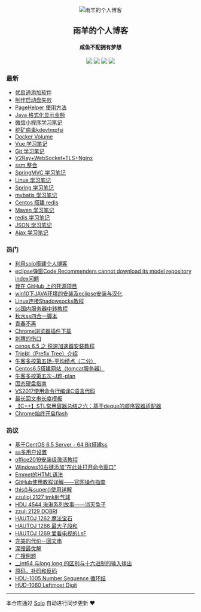 <p align="center"><img alt="雨羊的个人博客" src="https://static.b3log.org/images/brand/solo-32.png"></p><h2 align="center">
雨羊的个人博客
</h2>

<h4 align="center">咸鱼不配拥有梦想</h4>
<p align="center"><a title="雨羊的个人博客" target="_blank" href="https://github.com/Rainsheep/solo-blog"><img src="https://img.shields.io/github/last-commit/Rainsheep/solo-blog.svg?style=flat-square&color=FF9900"></a>
<a title="GitHub repo size in bytes" target="_blank" href="https://github.com/Rainsheep/solo-blog"><img src="https://img.shields.io/github/repo-size/Rainsheep/solo-blog.svg?style=flat-square"></a>
<a title="Solo Version" target="_blank" href="https://github.com/88250/solo/releases"><img src="https://img.shields.io/badge/solo-4.1.0-f1e05a.svg?style=flat-square&color=blueviolet"></a>
<a title="Hits" target="_blank" href="https://github.com/88250/hits"><img src="https://hits.b3log.org/Rainsheep/solo-blog.svg"></a></p>

### 最新

* [优启通添加软件](https://www.rainsheep.cn/articles/2020/06/23/1592902650423.html)
* [制作启动盘失败](https://www.rainsheep.cn/articles/2020/06/23/1592852337356.html)
* [PageHelper 使用方法](https://www.rainsheep.cn/articles/2020/03/31/1585595975549.html)
* [Java 格式化显示金额](https://www.rainsheep.cn/articles/2020/03/31/1585591249751.html)
* [微信小程序学习笔记](https://www.rainsheep.cn/articles/2020/03/27/1585322624228.html)
* [挖矿病毒kdevtmpfsi](https://www.rainsheep.cn/articles/2020/03/24/1585042584843.html)
* [Docker Volume](https://www.rainsheep.cn/articles/2020/03/24/1585040770531.html)
* [Vue 学习笔记](https://www.rainsheep.cn/articles/2020/03/18/1584528972534.html)
* [Git 学习笔记](https://www.rainsheep.cn/articles/2020/03/13/1584091376522.html)
* [V2Ray+WebSocket+TLS+Nginx](https://www.rainsheep.cn/articles/2020/03/11/1583901747768.html)
* [ssm 整合](https://www.rainsheep.cn/articles/2020/03/11/1583867371280.html)
* [SpringMVC 学习笔记](https://www.rainsheep.cn/articles/2020/03/10/1583771477763.html)
* [Linux 学习笔记](https://www.rainsheep.cn/articles/2020/03/09/1583763466425.html)
* [Spring 学习笔记](https://www.rainsheep.cn/articles/2020/03/08/1583653357274.html)
* [mybatis 学习笔记](https://www.rainsheep.cn/articles/2020/03/06/1583434614785.html)
* [Centos 搭建 redis](https://www.rainsheep.cn/articles/2020/03/02/1583150597818.html)
* [Maven 学习笔记](https://www.rainsheep.cn/articles/2020/03/01/1583043885121.html)
* [redis 学习笔记](https://www.rainsheep.cn/articles/2020/03/01/1582997924952.html)
* [JSON 学习笔记](https://www.rainsheep.cn/articles/2020/02/29/1582959918244.html)
* [Ajax 学习笔记](https://www.rainsheep.cn/articles/2020/02/29/1582959858110.html)

### 热门

* [利用solo搭建个人博客](https://www.rainsheep.cn/articles/2019/11/26/1574768448759.html)
* [eclipse弹窗Code Recommenders cannot download its model repository index问题](https://www.rainsheep.cn/articles/2019/12/26/1577347094403.html)
* [我在 GitHub 上的开源项目](https://www.rainsheep.cn/my-github-repos)
* [win10下JAVA环境的安装及eclipse安装与汉化](https://www.rainsheep.cn/articles/2019/12/03/1575384194057.html)
* [Linux连接Shadowsocks教程](https://www.rainsheep.cn/articles/2019/11/27/1574834487620.html)
* [ ss国内服务器中转教程](https://www.rainsheep.cn/articles/2019/11/27/1574832516527.html)
* [秋水ss四合一脚本](https://www.rainsheep.cn/articles/2019/12/03/1575384979104.html)
* [青春不再](https://www.rainsheep.cn/articles/2019/12/06/1575562594149.html)
* [Chrome浏览器插件下载](https://www.rainsheep.cn/articles/2019/12/12/1576159594449.html)
* [刺猬的伤口](https://www.rainsheep.cn/articles/2019/12/15/1576347876719.html)
* [cenos 6.5 之 锐速加速器安装教程](https://www.rainsheep.cn/articles/2019/12/02/1575297653373.html)
* [Trie树（Prefix Tree）介绍](https://www.rainsheep.cn/articles/2019/12/03/1575379107462.html)
* [ 牛客多校第五场-平均绩点（二分）](https://www.rainsheep.cn/articles/2019/12/03/1575384407094.html)
* [Centos6.5搭建网站（tomcat服务器）](https://www.rainsheep.cn/articles/2019/12/02/1575295932463.html)
* [牛客多校第五次-J题-plan](https://www.rainsheep.cn/articles/2019/12/03/1575384722059.html)
* [固态硬盘指南](https://www.rainsheep.cn/articles/2019/12/16/1576504667021.html)
* [VS2017使用命令行编译C语言代码](https://www.rainsheep.cn/articles/2019/12/03/1575342765204.html)
* [ 最长回文串长度模板](https://www.rainsheep.cn/articles/2019/12/03/1575378105229.html)
* [【C++】STL常用容器总结之六：基于deque的顺序容器适配器](https://www.rainsheep.cn/articles/2019/12/03/1575383105229.html)
* [Chrome始终开启flash](https://www.rainsheep.cn/articles/2019/12/11/1576047589725.html)

### 热议

* [基于CentOS 6.5 Server - 64 Bit搭建ss](https://www.rainsheep.cn/articles/2019/12/02/1575296686709.html)
* [ss多用户设置](https://www.rainsheep.cn/articles/2019/12/02/1575297082354.html)
* [office2019安装级激活教程](https://www.rainsheep.cn/articles/2019/12/02/1575297996107.html)
* [Windows10右键添加“在此处打开命令窗口”](https://www.rainsheep.cn/articles/2019/12/03/1575342092041.html)
* [Emmet的HTML语法](https://www.rainsheep.cn/articles/2019/12/03/1575342660935.html)
* [GitHub使用教程详解——官网操作指南](https://www.rainsheep.cn/articles/2019/12/03/1575344137526.html)
* [this()与super()使用详解](https://www.rainsheep.cn/articles/2019/12/03/1575345084763.html)
* [zzulioj 2127 tmk射气球](https://www.rainsheep.cn/articles/2019/12/03/1575345658197.html)
* [HDU 4544 湫湫系列故事——消灭兔子](https://www.rainsheep.cn/articles/2019/12/03/1575345854198.html)
* [zzuli 2129 DOBRI](https://www.rainsheep.cn/articles/2019/12/03/1575346502036.html)
* [HAUTOJ 1262 魔法宝石](https://www.rainsheep.cn/articles/2019/12/03/1575346620240.html)
* [HAUTOJ 1266 最大子段和](https://www.rainsheep.cn/articles/2019/12/03/1575346785207.html)
* [HAUTOJ 1269 爱看电视的LsF](https://www.rainsheep.cn/articles/2019/12/03/1575346917311.html)
* [完美的代价--回文串](https://www.rainsheep.cn/articles/2019/12/03/1575347043247.html)
* [深搜最优解](https://www.rainsheep.cn/articles/2019/12/03/1575347098939.html)
* [广搜例题](https://www.rainsheep.cn/articles/2019/12/03/1575347163169.html)
* [__int64 与long long 的区别与十六进制的输入输出](https://www.rainsheep.cn/articles/2019/12/03/1575347217268.html)
* [原码，补码和反码](https://www.rainsheep.cn/articles/2019/12/03/1575347249208.html)
* [HDU-1005 Number Sequence 循环结](https://www.rainsheep.cn/articles/2019/12/03/1575347335905.html)
* [HUD-1060 Leftmost Digit](https://www.rainsheep.cn/articles/2019/12/03/1575347380440.html)

---

本仓库通过 [Solo](https://github.com/88250/solo) 自动进行同步更新 ❤️ 